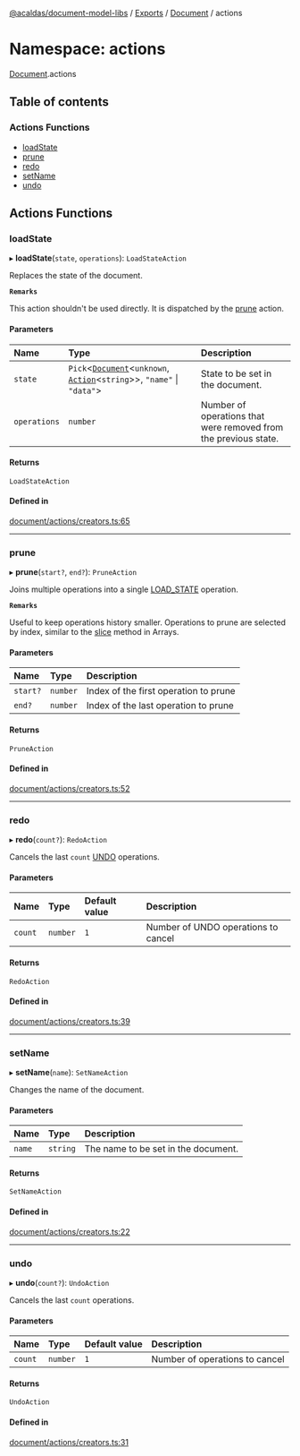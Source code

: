 [@acaldas/document-model-libs](../README.md) / [Exports](../modules.md) / [Document](Document.md) / actions

# Namespace: actions

[Document](Document.md).actions

## Table of contents

### Actions Functions

- [loadState](Document.actions.md#loadstate)
- [prune](Document.actions.md#prune)
- [redo](Document.actions.md#redo)
- [setName](Document.actions.md#setname)
- [undo](Document.actions.md#undo)

## Actions Functions

### loadState

▸ **loadState**(`state`, `operations`): `LoadStateAction`

Replaces the state of the document.

**`Remarks`**

This action shouldn't be used directly. It is dispatched by the [prune](Document.actions.md#prune) action.

#### Parameters

| Name | Type | Description |
| :------ | :------ | :------ |
| `state` | `Pick`<[`Document`](Document.md#document)<`unknown`, [`Action`](Document.md#action)<`string`\>\>, ``"name"`` \| ``"data"``\> | State to be set in the document. |
| `operations` | `number` | Number of operations that were removed from the previous state. |

#### Returns

`LoadStateAction`

#### Defined in

[document/actions/creators.ts:65](https://github.com/acaldas/document-model-libs/blob/4ee6940/src/document/actions/creators.ts#L65)

___

### prune

▸ **prune**(`start?`, `end?`): `PruneAction`

Joins multiple operations into a single [LOAD_STATE](Document.actions.md#loadstate) operation.

**`Remarks`**

Useful to keep operations history smaller. Operations to prune are selected by index,
similar to the [slice](https://developer.mozilla.org/en-US/docs/Web/JavaScript/Reference/Global_Objects/Array/slice) method in Arrays.

#### Parameters

| Name | Type | Description |
| :------ | :------ | :------ |
| `start?` | `number` | Index of the first operation to prune |
| `end?` | `number` | Index of the last operation to prune |

#### Returns

`PruneAction`

#### Defined in

[document/actions/creators.ts:52](https://github.com/acaldas/document-model-libs/blob/4ee6940/src/document/actions/creators.ts#L52)

___

### redo

▸ **redo**(`count?`): `RedoAction`

Cancels the last `count` [UNDO](Document.actions.md#undo) operations.

#### Parameters

| Name | Type | Default value | Description |
| :------ | :------ | :------ | :------ |
| `count` | `number` | `1` | Number of UNDO operations to cancel |

#### Returns

`RedoAction`

#### Defined in

[document/actions/creators.ts:39](https://github.com/acaldas/document-model-libs/blob/4ee6940/src/document/actions/creators.ts#L39)

___

### setName

▸ **setName**(`name`): `SetNameAction`

Changes the name of the document.

#### Parameters

| Name | Type | Description |
| :------ | :------ | :------ |
| `name` | `string` | The name to be set in the document. |

#### Returns

`SetNameAction`

#### Defined in

[document/actions/creators.ts:22](https://github.com/acaldas/document-model-libs/blob/4ee6940/src/document/actions/creators.ts#L22)

___

### undo

▸ **undo**(`count?`): `UndoAction`

Cancels the last `count` operations.

#### Parameters

| Name | Type | Default value | Description |
| :------ | :------ | :------ | :------ |
| `count` | `number` | `1` | Number of operations to cancel |

#### Returns

`UndoAction`

#### Defined in

[document/actions/creators.ts:31](https://github.com/acaldas/document-model-libs/blob/4ee6940/src/document/actions/creators.ts#L31)
